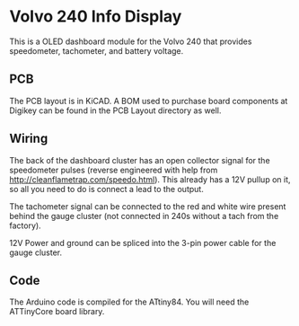 # Volvo 240 Info Display
This is a OLED dashboard module for the Volvo 240 that provides speedometer, tachometer, and battery voltage.

## PCB
The PCB layout is in KiCAD. A BOM used to purchase board components at Digikey can be found in the PCB Layout directory as well.

## Wiring
The back of the dashboard cluster has an open collector signal for the speedometer pulses (reverse engineered with help from http://cleanflametrap.com/speedo.html). This already has a 12V pullup on it, so all you need to do is connect a lead to the output.

The tachometer signal can be connected to the red and white wire present behind the gauge cluster (not connected in 240s without a tach from the factory).

12V Power and ground can be spliced into the 3-pin power cable for the gauge cluster. 

## Code
The Arduino code is compiled for the ATtiny84. You will need the ATTinyCore board library. 